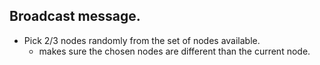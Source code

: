## Broadcast message.

- Pick 2/3 nodes randomly from the set of nodes available.
    - makes sure the chosen nodes are different than the current node. 



